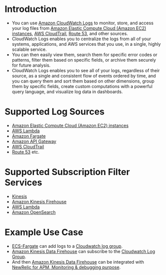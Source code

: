 # Introduction
- You can use [Amazon CloudWatch Logs](https://docs.aws.amazon.com/AmazonCloudWatch/latest/logs/WhatIsCloudWatchLogs.html) to monitor, store, and access your log files from [Amazon Elastic Compute Cloud (Amazon EC2) instances](../4_ComputeServices/AmazonEC2/ReadMe.md), [AWS CloudTrail](AWSCloudTrail.md), [Route 53](../1_NetworkingAndContentDelivery/AmazonRoute53.md), and other sources.
- CloudWatch Logs enables you to centralize the logs from all of your systems, applications, and AWS services that you use, in a single, highly scalable service. 
- You can then easily view them, search them for specific error codes or patterns, filter them based on specific fields, or archive them securely for future analysis. 
- CloudWatch Logs enables you to see all of your logs, regardless of their source, as a single and consistent flow of events ordered by time, and you can query them and sort them based on other dimensions, group them by specific fields, create custom computations with a powerful query language, and visualize log data in dashboards.

# Supported Log Sources
- [Amazon Elastic Compute Cloud (Amazon EC2) instances](../4_ComputeServices/AmazonEC2/ReadMe.md)
- [AWS Lambda](../4_ComputeServices/AWSLambda/Readme.md)
- [Amazon Fargate](../4_ComputeServices/AWSFargate.md)
- [Amazon API Gateway](../1_NetworkingAndContentDelivery/AmazonAPIGateway/Readme.md)
- [AWS CloudTrail](AWSCloudTrail.md)
- [Route 53](../1_NetworkingAndContentDelivery/AmazonRoute53.md) etc.

# Supported Subscription Filter Services
- [Kinesis](../5_MessageBrokerServices/AmazonKinesis/Readme.md)
- [Amazon Kinesis Firehouse](../5_MessageBrokerServices/AmazonKinesis/AmazonKinesisDataFirehouse.md)
- [AWS Lambda](../4_ComputeServices/AWSLambda/Readme.md)
- [Amazon OpenSearch](../6_DatabaseServices/AmazonOpenSearch.md)

# Example Use Case
- [ECS-Fargate](../4_ComputeServices/AWSFargate.md) can add logs to a [Cloudwatch log group]().
- [Amazon Kinesis Data Firehouse](../5_MessageBrokerServices/AmazonKinesis/AmazonKinesisDataFirehouse.md) can subscribe to the [Cloudwatch Log Group]().
- And then [Amazon Kinesis Data Firehouse](../5_MessageBrokerServices/AmazonKinesis/AmazonKinesisDataFirehouse.md) can be integrated with [NewRelic for APM, Monitoring & debugging purpose](https://docs.newrelic.com/docs/logs/forward-logs/stream-logs-using-kinesis-data-firehose/).
